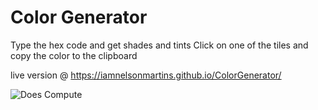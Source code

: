 # Color Generator
Type the hex code and get shades and tints
Click on one of the tiles and copy the color to the clipboard

live version @ https://iamnelsonmartins.github.io/ColorGenerator/

![Does Compute](https://github.com/iamnelsonmartins/ColorGenerator/workflows/Does%20Compute/badge.svg)
